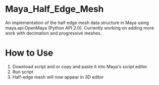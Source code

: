 # Maya_Half_Edge_Mesh
An implementation of the half edge mesh data structure in Maya using maya.api.OpenMaya (Python API 2.0). Currently working on adding more work with decimation and progressive meshes. 

# How to Use
1. Download script and or copy and paste it into Maya's script editor
2. Run script
3. Half-edge mesh will now appear in 3D editor
